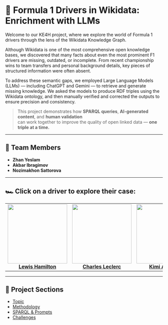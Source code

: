 # 🏁 Formula 1 Drivers in Wikidata: Enrichment with LLMs

Welcome to our KE4H project, where we explore the world of Formula 1 drivers through the lens of the Wikidata Knowledge Graph.

Although Wikidata is one of the most comprehensive open knowledge bases, we discovered that many facts about even the most prominent F1 drivers are missing, outdated, or incomplete. From recent championship wins to team transfers and personal background details, key pieces of structured information were often absent.

To address these semantic gaps, we employed Large Language Models (LLMs) — including ChatGPT and Gemini — to retrieve and generate missing knowledge. We asked the models to produce RDF triples using the Wikidata ontology, and then manually verified and corrected the outputs to ensure precision and consistency.

> This project demonstrates how **SPARQL queries**, **AI-generated content**, and **human validation**  
> can work together to improve the quality of open linked data — **one triple at a time.**

---

## 👥 Team Members

- **Zhan Yeslam** 
- **Akbar Ibragimov**  
- **Nozimakhon Sattorova** 

---

## 🏎️ Click on a driver to explore their case:

<table>
  <tr>
    <td align="center">
      <a href="hamilton.md">
        <img src="assets/images/hamilton.jpg" width="190"/><br/>
        <strong>Lewis Hamilton</strong>
      </a>
    </td>
    <td align="center">
      <a href="leclerc.md">
        <img src="assets/images/leclerc.jpg" width="190"/><br/>
        <strong>Charles Leclerc</strong>
      </a>
    </td>
    <td align="center">
      <a href="antonelli.md">
        <img src="assets/images/antonelli.jpg" width="190"/><br/>
        <strong>Kimi Antonelli</strong>
      </a>
    </td>
    <td align="center">
      <a href="verstappen.md">
        <img src="assets/images/verstappen.jpg" width="190"/><br/>
        <strong>Max Verstappen</strong>
      </a>
    </td>
  </tr>
</table>

---

## 📂 Project Sections

- [Topic](topic.md)
- [Methodology](methodology.md)
- [SPARQL & Prompts](sparql-prompts.md)
- [Challenges](challenges.md)
